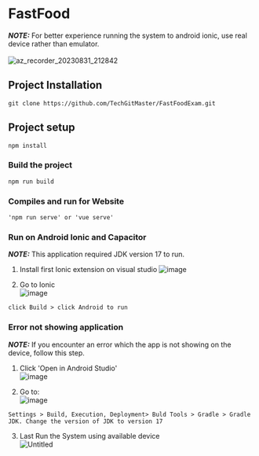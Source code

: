 # FastFood
**_NOTE:_**  For better experience running the system to android ionic, use real device rather than emulator. <br /><br />
![az_recorder_20230831_212842](https://github.com/TechGitMaster/FastFoodExam/assets/52535645/07796587-6894-408b-a43a-0bcad6ddefd9)

## Project Installation
```
git clone https://github.com/TechGitMaster/FastFoodExam.git
```

## Project setup
```
npm install
```

### Build the project
```
npm run build
```

### Compiles and run for Website
```
'npm run serve' or 'vue serve'
```

### Run on Android Ionic and Capacitor
**_NOTE:_**  This application required JDK version 17 to run.

1. Install first Ionic extension on visual studio
![image](https://github.com/TechGitMaster/FastFoodExam/assets/52535645/2837453b-1034-4467-be47-76071f0b1aba)

2. Go to Ionic <br />
![image](https://github.com/TechGitMaster/FastFoodExam/assets/52535645/60fbaa8f-a9a4-48d2-805f-b1a60470a330)
```
click Build > click Android to run
```

### Error not showing application
**_NOTE:_** If you encounter an error which the app is not showing on the device, follow this step.

1. Click 'Open in Android Studio' <br />
![image](https://github.com/TechGitMaster/FastFoodExam/assets/52535645/a16d057b-867f-47f6-922b-3106af7b2b6d)

2. Go to: <br />
![image](https://github.com/TechGitMaster/FastFoodExam/assets/52535645/069f1955-a129-49e5-afcb-3be0e807a308)
```
Settings > Build, Execution, Deployment> Buld Tools > Gradle > Gradle JDK. Change the version of JDK to version 17
```

3. Last Run the System using available device <br />
![Untitled](https://github.com/TechGitMaster/FastFoodExam/assets/52535645/68d68f6e-f3cd-4aa2-b721-6a52f0623284)


